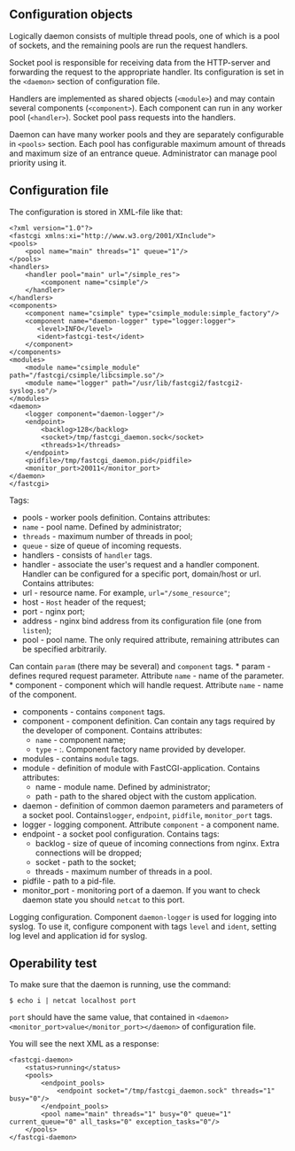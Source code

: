 ## Configuration objects
Logically daemon consists of multiple thread pools, one of which is a pool of sockets, and the remaining pools are run the request handlers.

Socket pool is responsible for receiving data from the HTTP-server and forwarding the request to the appropriate handler. Its configuration is set in the `<daemon>` section of configuration file.

Handlers are implemented as shared objects (`<module>`) and may contain several components (`<component>`). Each component can run in any worker pool (`<handler>`). Socket pool pass requests into the handlers.

Daemon can have many worker pools and they are separately configurable in `<pools>` section. Each pool has configurable maximum amount of threads and maximum size of an entrance queue. Administrator can manage pool priority using it.

## Configuration file
The configuration is stored in XML-file like that:

```
<?xml version="1.0"?>
<fastcgi xmlns:xi="http://www.w3.org/2001/XInclude">
<pools>
    <pool name="main" threads="1" queue="1"/>
</pools>
<handlers>
    <handler pool="main" url="/simple_res">
        <component name="csimple"/>
    </handler>
</handlers>
<components>
    <component name="csimple" type="csimple_module:simple_factory"/>
    <component name="daemon-logger" type="logger:logger">
       <level>INFO</level>
       <ident>fastcgi-test</ident>
    </component>
</components>
<modules>
    <module name="csimple_module" path="/fastcgi/csimple/libcsimple.so"/>
    <module name="logger" path="/usr/lib/fastcgi2/fastcgi2-syslog.so"/>
</modules>
<daemon>
    <logger component="daemon-logger"/>
    <endpoint>
        <backlog>128</backlog>
        <socket>/tmp/fastcgi_daemon.sock</socket>
        <threads>1</threads>
    </endpoint>
    <pidfile>/tmp/fastcgi_daemon.pid</pidfile>
    <monitor_port>20011</monitor_port>
</daemon>
</fastcgi>
```

Tags:

* pools - worker pools definition. Contains attributes:
 * `name` - pool name. Defined by administrator;
 * `threads` - maximum number of threads in pool;
 * `queue` - size of queue of incoming requests.
* handlers - consists of `handler` tags.
 * handler - associate the user's request and a handler component. Handler can be configured for a specific port, domain/host or url. Contains attributes:
  * url - resource name. For example, `url="/some_resource"`; 
  * host - `Host` header of the request; 
  * port - nginx port;
  * address - nginx bind address from its configuration file (one from `listen`);
  * pool - pool name. The only required attribute, remaining attributes can be specified arbitrarily. 
  
  Can contain `param` (there may be several) and `component` tags.
     * param - defines requred request parameter. Attribute `name` - name of the parameter.
     * component - component which will handle request. Attribute `name` - name of the component.
* components - contains `component` tags.
 * component - component definition. Can contain any tags required by the developer of component. Contains attributes: 
     * `name` - component name;
     * `type` - <module>:<component factory>. Component factory name provided by developer.
* modules - contains `module` tags.
 * module - definition of module with FastCGI-application. Contains attributes:
     * name - module name. Defined by administrator;
     * path - path to the shared object with the custom application.
* daemon - definition of common daemon parameters and parameters of a socket pool. Contains`logger`, `endpoint`, `pidfile`, `monitor_port` tags.
 * logger - logging component. Attribute `component` - a component name.
 * endpoint - a socket pool configuration. Contains tags: 
     * backlog - size of queue of incoming connections from nginx. Extra connections will be dropped;
     * socket - path to the socket;
     * threads - maximum number of threads in a pool.
 * pidfile - path to a pid-file.
 * monitor_port - monitoring port of a daemon. If you want to check daemon state you should `netcat` to this port.

Logging configuration.
Component `daemon-logger` is used for logging into syslog. To use it, configure component with tags `level` and `ident`, setting log level and application id for syslog.

## Operability test
To make sure that the daemon is running, use the command:

```
$ echo i | netcat localhost port
```

`port` should have the same value, that contained in `<daemon><monitor_port>value</monitor_port></daemon>` of configuration file.

You will see the next XML as a response:

```
<fastcgi-daemon>
    <status>running</status>
    <pools>
        <endpoint_pools>
            <endpoint socket="/tmp/fastcgi_daemon.sock" threads="1" busy="0"/>
        </endpoint_pools>
        <pool name="main" threads="1" busy="0" queue="1" current_queue="0" all_tasks="0" exception_tasks="0"/>
    </pools>
</fastcgi-daemon>
```
